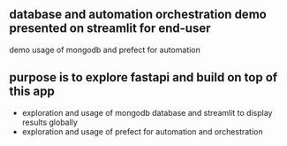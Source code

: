 ## database and automation orchestration demo presented on streamlit for end-user
demo usage of mongodb and prefect for automation

## purpose is to explore fastapi and build on top of this app
- exploration and usage of mongodb database and streamlit to display results globally
- exploration and usage of prefect for automation and orchestration

